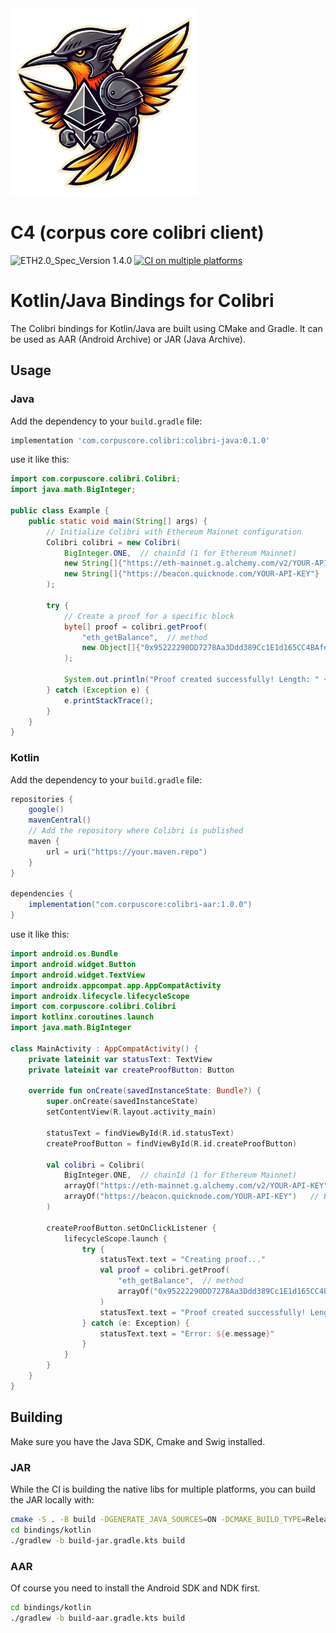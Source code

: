 
<img src="../emscripten/c4_logo.png" alt="C4 Logo" width="300"/>

# C4 (corpus core colibri client)

![ETH2.0_Spec_Version 1.4.0](https://img.shields.io/badge/ETH2.0_Spec_Version-1.4.0-2e86c1.svg)
[![CI on multiple platforms](https://github.com/corpus-core/c4/actions/workflows/cmake-multi-platform.yml/badge.svg)](https://github.com/corpus-core/c4/actions/workflows/cmake-multi-platform.yml)


# Kotlin/Java Bindings for Colibri

The Colibri bindings for Kotlin/Java are built using CMake and Gradle. It can be used as AAR (Android Archive) or JAR (Java Archive).

## Usage

### Java

Add the dependency to your `build.gradle` file:
```groovy
implementation 'com.corpuscore.colibri:colibri-java:0.1.0'
```

use it like this:
```java
import com.corpuscore.colibri.Colibri;
import java.math.BigInteger;

public class Example {
    public static void main(String[] args) {
        // Initialize Colibri with Ethereum Mainnet configuration
        Colibri colibri = new Colibri(
            BigInteger.ONE,  // chainId (1 for Ethereum Mainnet)
            new String[]{"https://eth-mainnet.g.alchemy.com/v2/YOUR-API-KEY"},  // ETH RPC
            new String[]{"https://beacon.quicknode.com/YOUR-API-KEY"}   // Beacon API
        );

        try {
            // Create a proof for a specific block
            byte[] proof = colibri.getProof(
                "eth_getBalance",  // method
                new Object[]{"0x95222290DD7278Aa3Ddd389Cc1E1d165CC4BAfe5", "latest"}  // RPC-Arguments
            );
            
            System.out.println("Proof created successfully! Length: " + proof.length);
        } catch (Exception e) {
            e.printStackTrace();
        }
    }
}
```

### Kotlin

Add the dependency to your `build.gradle` file:

```groovy
repositories {
    google()
    mavenCentral()
    // Add the repository where Colibri is published
    maven {
        url = uri("https://your.maven.repo")
    }
}

dependencies {
    implementation("com.corpuscore:colibri-aar:1.0.0")
}
```

use it like this:

```kotlin
import android.os.Bundle
import android.widget.Button
import android.widget.TextView
import androidx.appcompat.app.AppCompatActivity
import androidx.lifecycle.lifecycleScope
import com.corpuscore.colibri.Colibri
import kotlinx.coroutines.launch
import java.math.BigInteger

class MainActivity : AppCompatActivity() {
    private lateinit var statusText: TextView
    private lateinit var createProofButton: Button

    override fun onCreate(savedInstanceState: Bundle?) {
        super.onCreate(savedInstanceState)
        setContentView(R.layout.activity_main)

        statusText = findViewById(R.id.statusText)
        createProofButton = findViewById(R.id.createProofButton)

        val colibri = Colibri(
            BigInteger.ONE,  // chainId (1 for Ethereum Mainnet)
            arrayOf("https://eth-mainnet.g.alchemy.com/v2/YOUR-API-KEY"),  // ETH RPC
            arrayOf("https://beacon.quicknode.com/YOUR-API-KEY")   // Beacon API
        )

        createProofButton.setOnClickListener {
            lifecycleScope.launch {
                try {
                    statusText.text = "Creating proof..."
                    val proof = colibri.getProof(
                        "eth_getBalance",  // method
                        arrayOf("0x95222290DD7278Aa3Ddd389Cc1E1d165CC4BAfe5","latest")  // block number as argument
                    )
                    statusText.text = "Proof created successfully! Length: ${proof.size}"
                } catch (e: Exception) {
                    statusText.text = "Error: ${e.message}"
                }
            }
        }
    }
}
```

## Building
Make sure you have the Java SDK, Cmake and Swig installed.

### JAR

While the CI is building the native libs for multiple platforms, you can build the JAR locally with:
```bash
cmake -S . -B build -DGENERATE_JAVA_SOURCES=ON -DCMAKE_BUILD_TYPE=Release -DCURL=false -DKOTLIN=true --build --target c4_java
cd bindings/kotlin
./gradlew -b build-jar.gradle.kts build
```

### AAR

Of course you need to install the Android SDK and NDK first.

```bash
cd bindings/kotlin
./gradlew -b build-aar.gradle.kts build
```


